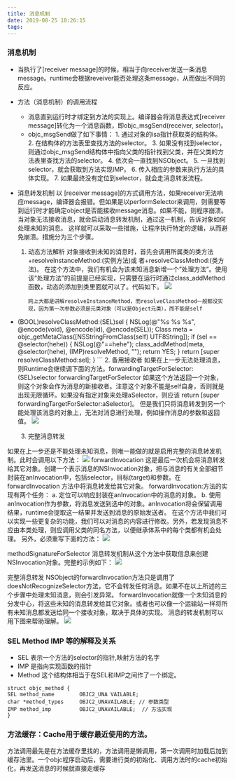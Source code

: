```yaml
---
title: 消息机制
date: 2019-08-25 18:26:15
tags:
---
```



### 消息机制
* 当执行了[receiver message]的时候，相当于向receiver发送一条消息message。runtime会根据reveiver能否处理这条message，从而做出不同的反应。
* 方法（消息机制）的调用流程
  * 消息直到运行时才绑定到方法的实现上。编译器会将消息表达式[receiver message]转化为一个消息函数，即objc_msgSend(receiver, selector)。
  * objc_msgSend做了如下事情：
		1. 通过对象的isa指针获取类的结构体。
		2. 在结构体的方法表里查找方法的selector。
		3. 如果没有找到selector，则通过objc_msgSend结构体中指向父类的指针找到父类，并在父类的方法表里查找方法的selector。
		4. 依次会一直找到NSObject。
		5. 一旦找到selector，就会获取到方法实现IMP。
		6. 传入相应的参数来执行方法的具体实现。
		7. 如果最终没有定位到selector，就会走消息转发流程。
		
* 消息转发机制
以 [receiver message]的方式调用方法，如果receiver无法响应message，编译器会报错。但如果是以performSelector来调用，则需要等到运行时才能确定object是否能接收message消息。如果不能，则程序崩溃。当对象无法接收消息，就会启动消息转发机制，通过这一机制，告诉对象如何处理未知的消息。
这样就可以采取一些措施，让程序执行特定的逻辑，从而避免崩溃。措施分为三个步骤。
  1. 动态方法解析
对象接收到未知的消息时，首先会调用所属类的类方法+resolveInstanceMethod:(实例方法)或 者+resolveClassMethod:(类方法)。
在这个方法中，我们有机会为该未知消息新增一个”处理方法”。使用该“处理方法”的前提是已经实现，只需要在运行时通过class_addMethod函数，动态的添加到类里面就可以了。代码如下。
![](http://www.2cto.com/uploadfile/Collfiles/20170812/20170812093007924.png)

		```
		网上大都是讲解resolveInstanceMethod，而resolveClassMethod一般都没实现，因为第一次参数必须是元类对象（可以是Object元类），而不能是self
 + (BOOL)resolveClassMethod:(SEL)sel
	{
	NSLog(@"%s %s %s", @encode(void), @encode(id), @encode(SEL));
		    Class meta = objc_getMetaClass([NSStringFromClass(self) UTF8String]);
		    if (sel == @selector(hehe)) {
		        NSLog(@"==hehe");
		        class_addMethod(meta, @selector(hehe), (IMP)resolveMethod, "");
		        return YES;
		    }
		    return [super resolveClassMethod:sel];
		}
		```
	2. 备用接收者
	如果在上一步无法处理消息，则Runtime会继续调下面的方法。forwardingTargetForSelector:(SEL)selector
forwardingTargetForSelector
如果这个方法返回一个对象，则这个对象会作为消息的新接收者。注意这个对象不能是self自身，否则就是出现无限循环。如果没有指定对象来处理aSelector，则应该 return [super forwardingTargetForSelector:aSelector]。
但是我们只将消息转发到另一个能处理该消息的对象上，无法对消息进行处理，例如操作消息的参数和返回值。
![](http://www.2cto.com/uploadfile/Collfiles/20170812/20170812093008926.png)

	3. 完整消息转发

如果在上一步还是不能处理未知消息，则唯一能做的就是启用完整的消息转发机制。此时会调用以下方法：
![](http://www.2cto.com/uploadfile/Collfiles/20170812/20170812093008927.png)
forwardInvocation
这是最后一次机会将消息转发给其它对象。创建一个表示消息的NSInvocation对象，把与消息的有关全部细节封装在anInvocation中，包括selector，目标(target)和参数。在forwardInvocation 方法中将消息转发给其它对象。
forwardInvocation:方法的实现有两个任务：
   	a. 定位可以响应封装在anInvocation中的消息的对象。
	   b. 使用anInvocation作为参数，将消息发送到选中的对象。anInvocation将会保留调用结果，runtime会提取这一结果并发送到消息的原始发送者。
在这个方法中我们可以实现一些更复杂的功能，我们可以对消息的内容进行修改。另外，若发现消息不应由本类处理，则应调用父类的同名方法，以便继承体系中的每个类都有机会处理。
另外，必须重写下面的方法：
![](http://www.2cto.com/uploadfile/Collfiles/20170812/20170812093008928.png)

methodSignatureForSelector
消息转发机制从这个方法中获取信息来创建NSInvocation对象。完整的示例如下：
![](http://www.2cto.com/uploadfile/Collfiles/20170812/20170812093008929.png)

完整消息转发
NSObject的forwardInvocation方法只是调用了doesNotRecognizeSelector方法，它不会转发任何消息。如果不在以上所述的三个步骤中处理未知消息，则会引发异常。
forwardInvocation就像一个未知消息的分发中心，将这些未知的消息转发给其它对象。或者也可以像一个运输站一样将所有未知消息都发送给同一个接收对象，取决于具体的实现。
消息的转发机制可以用下图来帮助理解。
![](http://www.2cto.com/uploadfile/Collfiles/20170812/20170812093008930.png)

### SEL Method IMP 等的解释及关系
* SEL 表示一个方法的selector的指针,映射方法的名字
* IMP 是指向实现函数的指针
* Method 这个结构体相当于在SEL和IMP之间作了一个绑定。

```
struct objc_method {
SEL method_name        OBJC2_UNA VAILABLE;  
char *method_types     OBJC2_UNAVAILABLE; // 参数类型
IMP method_imp         OBJC2_UNAVAILABLE;  // 方法实现
}
```

### 方法缓存：Cache用于缓存最近使用的方法。
方法调用最先是在方法缓存里找的，方法调用是懒调用，第一次调用时加载后加到缓存池里。一个objc程序启动后，需要进行类的初始化、调用方法时的cache初始化，再发送消息的时候就直接走缓存 
 